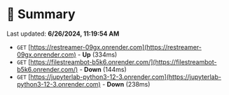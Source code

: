 # 📖 Summary
Last updated: **6/26/2024, 11:19:54 AM**

- `GET` [https://restreamer-09gx.onrender.com](https://restreamer-09gx.onrender.com) - **Up** (334ms)
- `GET` [https://filestreambot-b5k6.onrender.com/](https://filestreambot-b5k6.onrender.com/) - **Down** (144ms)
- `GET` [https://jupyterlab-python3-12-3.onrender.com](https://jupyterlab-python3-12-3.onrender.com) - **Down** (238ms)
